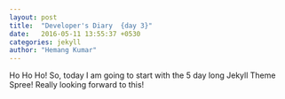 ```yaml
---
layout: post
title:  "Developer's Diary  {day 3}"
date:   2016-05-11 13:55:37 +0530
categories: jekyll
author: "Hemang Kumar"
---
```


<span class="firstletter">H</span>o Ho Ho! So, today I am going to start with the 5 day long Jekyll Theme Spree!
Really looking forward to this! <i class="fa fa-smile"></i>
